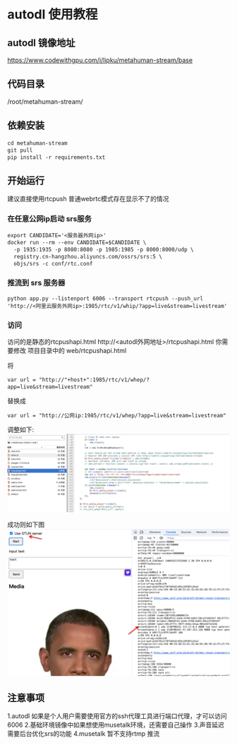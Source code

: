
# autodl 使用教程

## autodl 镜像地址
https://www.codewithgpu.com/i/lipku/metahuman-stream/base

## 代码目录
/root/metahuman-stream/

## 依赖安装
```
cd metahuman-stream
git pull
pip install -r requirements.txt
```

## 开始运行
建议直接使用rtcpush 普通webrtc模式存在显示不了的情况
### 在任意公网ip启动 srs服务
```
export CANDIDATE='<服务器外网ip>'
docker run --rm --env CANDIDATE=$CANDIDATE \
  -p 1935:1935 -p 8080:8080 -p 1985:1985 -p 8000:8000/udp \
  registry.cn-hangzhou.aliyuncs.com/ossrs/srs:5 \
  objs/srs -c conf/rtc.conf
```
### 推流到 srs 服务器 
```
python app.py --listenport 6006 --transport rtcpush --push_url 'http://<阿里云服务外网ip>:1985/rtc/v1/whip/?app=live&stream=livestream'
```

### 访问 
访问的是静态的rtcpushapi.html
http://<autodl外网地址>/rtcpushapi.html
你需要修改 项目目录中的  web/rtcpushapi.html

将 
```
var url = "http://"+host+":1985/rtc/v1/whep/?app=live&stream=livestream"
```

替换成 
```
var url = "http://公网ip:1985/rtc/v1/whep/?app=live&stream=livestream"
```

调整如下:
<img src="./img/20240530112922.jpg">

成功则如下图
![img.png](./img/success.png)

## 注意事项
1.autodl 如果是个人用户需要使用官方的ssh代理工具进行端口代理，才可以访问6006
2.基础环境镜像中如果想使用musetalk环境，还需要自己操作
3.声音延迟需要后台优化srs的功能
4.musetalk 暂不支持rtmp 推流